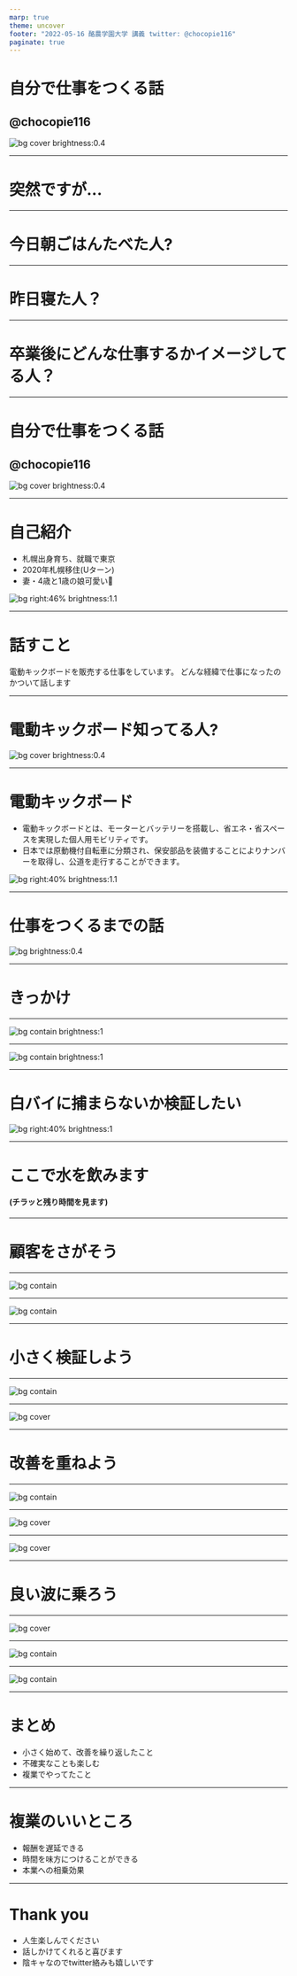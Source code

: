```yaml
---
marp: true
theme: uncover
footer: "2022-05-16 酪農学園大学 講義 twitter: @chocopie116"
paginate: true
---
```


<!-- 
_color: white
-->

# 自分で仕事をつくる話

## @chocopie116

![bg cover brightness:0.4](./images/20220516rakunoudaigaku/zero10x.jpg)

---
# 突然ですが...

---

# 今日朝ごはんたべた人?

---

# 昨日寝た人？

---

# 卒業後にどんな仕事するかイメージしてる人？

---


<!-- 
_color: white
-->

# 自分で仕事をつくる話

## @chocopie116

![bg cover brightness:0.4](./images/20220516rakunoudaigaku/zero10x.jpg)

---

# 自己紹介

- 札幌出身育ち、就職で東京
- 2020年札幌移住(Uターン)
- 妻・4歳と1歳の娘可愛い🥰

![bg right:46% brightness:1.1](https://pbs.twimg.com/profile_images/1086212408232706049/YMxbR42c_400x400.jpg)

---

# 話すこと
電動キックボードを販売する仕事をしています。
どんな経緯で仕事になったのかついて話します

---

<!-- 
_color: white
-->

# 電動キックボード知ってる人?

![bg cover brightness:0.4](./images/20220516rakunoudaigaku/zero10x.jpg)

---
# 電動キックボード

- 電動キックボードとは、モーターとバッテリーを搭載し、省エネ・省スペースを実現した個人用モビリティです。
- 日本では原動機付自転車に分類され、保安部品を装備することによりナンバーを取得し、公道を走行することができます。


![bg right:40% brightness:1.1](./images/20220516rakunoudaigaku/zero10x.jpg)

---
<!-- 
_color: white
-->
# 仕事をつくるまでの話

![bg brightness:0.4](./images/20220516rakunoudaigaku/zero10x.jpg)

---

# きっかけ

---
![bg contain brightness:1](./images/20220516rakunoudaigaku/deai.png)


---
![bg contain brightness:1](./images/20220516rakunoudaigaku/first.png)

---

# 白バイに捕まらないか検証したい
![bg right:40% brightness:1](./images/20220516rakunoudaigaku/shirobai.png)

---

# ここで水を飲みます
#### (チラッと残り時間を見ます)

---
# 顧客をさがそう
---

![bg contain ](./images/20220516rakunoudaigaku/demoshoot.png)

---

![bg contain](./images/20220516rakunoudaigaku/demo.png)

---
# 小さく検証しよう

---

![bg contain](./images/20220516rakunoudaigaku/testrider.png)

---
![bg cover](./images/20220516rakunoudaigaku/testrider2.jpg)

---

# 改善を重ねよう

---

![bg contain](./images/20220516rakunoudaigaku/ship.jpg)

---
![bg cover](./images/20220516rakunoudaigaku/souko5.jpeg)

---
![bg cover](./images/20220516rakunoudaigaku/souko2.JPG)

---

# 良い波に乗ろう

---

![bg cover](./images/20220516rakunoudaigaku/parco.jpeg)

---

![bg contain](./images/20220516rakunoudaigaku/degawa.png)

---

![bg contain](./images/20220516rakunoudaigaku/television.png)

---

# まとめ
- 小さく始めて、改善を繰り返したこと
- 不確実なことも楽しむ
- 複業でやってたこと

---

# 複業のいいところ

- 報酬を遅延できる
- 時間を味方につけることができる
- 本業への相乗効果
---

# Thank you

- 人生楽しんでください
- 話しかけてくれると喜びます
- 陰キャなのでtwitter絡みも嬉しいです
